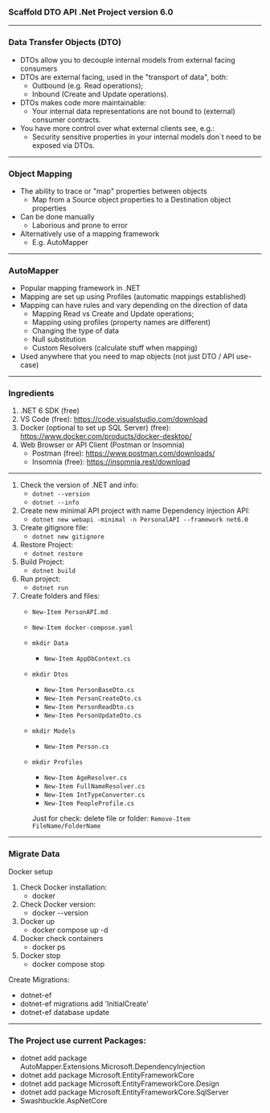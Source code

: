 ### Scaffold DTO API .Net Project version 6.0

---

### Data Transfer Objects (DTO)

- DTOs allow you to decouple internal models from external facing consumers
- DTOs are external facing, used in the "transport of data", both:
    - Outbound (e.g. Read operations);
    - Inbound (Create and Update operations).
- DTOs makes code more maintainable:
    - Your internal data representations are not bound to (external) consumer contracts.
- You have more control over what external clients see, e.g.:
    - Security sensitive properties in your internal models don`t need to be exposed via DTOs.

---

### Object Mapping

- The ability to trace or "map" properties between objects
    - Map from a Source object properties to a Destination object properties
- Can be done manually
    - Laborious and prone to error
- Alternatively use of a mapping framework
    - E.g. AutoMapper

---

### AutoMapper
    
- Popular mapping framework in .NET
- Mapping are set up using Profiles (automatic mappings established)
- Mapping can have rules and vary depending on the direction of data
    - Mapping Read vs Create and Update operations;
    - Mapping using profiles (property names are different)
    - Changing the type of data
    - Null substitution
    - Custom Resolvers (calculate stuff when mapping)
- Used anywhere that you need to map objects (not just DTO / API use-case)

---

### Ingredients

1. .NET 6 SDK (free)
2. VS Code (free): https://code.visualstudio.com/download
3. Docker (optional to set up SQL Server) (free): https://www.docker.com/products/docker-desktop/
4. Web Browser or API Client (Postman or Insomnia)
    - Postman  (free): https://www.postman.com/downloads/
    - Insomnia (free): https://insomnia.rest/download

---

1. Check the version of .NET and info:
    - ```dotnet --version```
    - ```dotnet --info```
2. Create new minimal API project with name Dependency injection API:
    - ```dotnet new webapi -minimal -n PersonalAPI --framework net6.0```
3. Create gitignore file:
    - ```dotnet new gitignore```
4. Restore Project:
    - ```dotnet restore```
5. Build Project:   
    - ```dotnet build```
6. Run project:
    - ```dotnet run```
7. Create folders and files:
    - ```New-Item PersonAPI.md```
    - ```New-Item docker-compose.yaml```
    - ```mkdir Data```
        - ```New-Item AppDbContext.cs```
    - ```mkdir Dtos```
        - ```New-Item PersonBaseDto.cs```
        - ```New-Item PersonCreateDto.cs```
        - ```New-Item PersonReadDto.cs```
        - ```New-Item PersonUpdateDto.cs```
    - ```mkdir Models```
        - ```New-Item Person.cs```
    - ```mkdir Profiles```
        - ```New-Item AgeResolver.cs```
        - ```New-Item FullNameResolver.cs```
        - ```New-Item IntTypeConverter.cs```
        - ```New-Item PeopleProfile.cs```

        Just for check: delete file or folder: ```Remove-Item FileName/FolderName```

---

### Migrate Data

Docker setup
1. Check Docker installation:
    - docker
2. Check Docker version:
    - docker --version
3. Docker up
    - docker compose up -d
4. Docker check containers
    - docker ps
5. Docker stop
    - docker compose stop

Create Migrations:
- dotnet-ef
- dotnet-ef migrations add 'InitialCreate'
- dotnet-ef database update

---

### The Project use current Packages:
- dotnet add package AutoMapper.Extensions.Microsoft.DependencyInjection
- dotnet add package Microsoft.EntityFrameworkCore
- dotnet add package Microsoft.EntityFrameworkCore.Design
- dotnet add package Microsoft.EntityFrameworkCore.SqlServer
- Swashbuckle.AspNetCore
